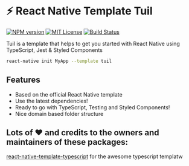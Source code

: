 # :zap: React Native Template Tuil

[![NPM version][npm-version-image]][npm-url] [![MIT License][license-image]][license] [![Build Status][travis-image]][travis-url]

Tuil is a template that helps to get you started with React Native using TypeScript, Jest & Styled Components

```bash
react-native init MyApp --template tuil
```

## Features

* Based on the official React Native template
* Use the latest dependencies!
* Ready to go with TypeScript, Testing and Styled Components!
* Nice domain based folder structure

## Lots of ❤️ and credits to the owners and maintainers of these packages:

[react-native-template-typescript](https://github.com/emin93/react-native-template-typescript) for the awesome typescript templatw

[license-image]: http://img.shields.io/badge/license-MIT-blue.svg
[license]: LICENSE

[travis-url]: http://travis-ci.org/patrickkempff/react-native-template-tuil
[travis-image]: https://travis-ci.org/patrickkempff/react-native-template-tuil.svg?branch=master

[npm-url]: https://npmjs.org/package/react-native-template-tuil
[npm-version-image]: https://badge.fury.io/gh/patrickkempff%2Freact-native-template-tuil.svg
